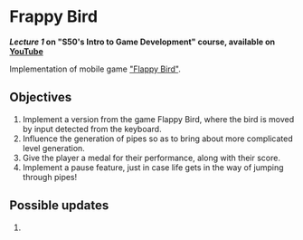 # Frappy Bird
***Lecture 1* on "S50's Intro to Game Development" course, available on [YouTube](https://www.youtube.com/playlist?list=PLWKjhJtqVAbluXJKKbCIb4xd7fcRkpzoz)**
    
Implementation of mobile game ["Flappy Bird"](https://pt.wikipedia.org/wiki/Flappy_Bird).

## Objectives

1. Implement a version from the game Flappy Bird, where the bird is moved by input detected from the keyboard.
2. Influence the generation of pipes so as to bring about more complicated level generation.
3. Give the player a medal for their performance, along with their score.
4. Implement a pause feature, just in case life gets in the way of jumping through pipes!

## Possible updates

1. 
